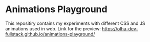 # Animations Playground

This repositiry contains my experiments with different CSS and JS animations used in web.
Link for the preview: https://olha-dev-fullstack.github.io/animations-playground/
